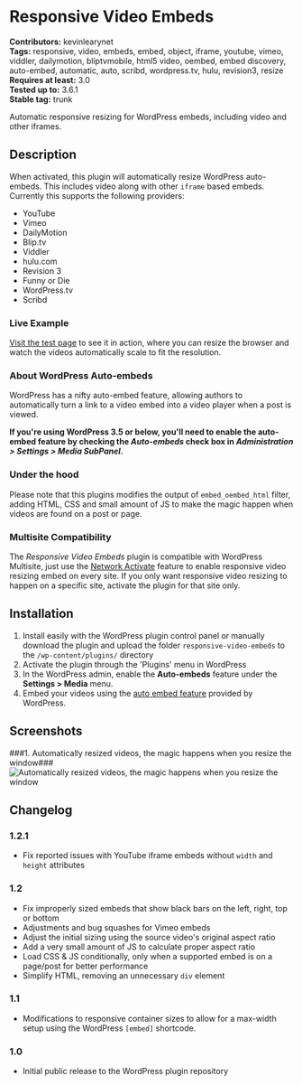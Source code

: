 # Responsive Video Embeds

**Contributors:** kevinlearynet  
**Tags:** responsive, video, embeds, embed, object, iframe, youtube, vimeo, viddler, dailymotion, bliptvmobile, html5 video, oembed, embed discovery, auto-embed, automatic, auto, scribd, wordpress.tv, hulu, revision3, resize  
**Requires at least:** 3.0  
**Tested up to:** 3.6.1  
**Stable tag:** trunk  

Automatic responsive resizing for WordPress embeds, including video and other iframes.

## Description

When activated, this plugin will automatically resize WordPress auto-embeds. This includes video along with other `iframe` based embeds. Currently this supports the following providers:

* YouTube
* Vimeo
* DailyMotion
* Blip.tv
* Viddler
* hulu.com
* Revision 3
* Funny or Die
* WordPress.tv
* Scribd

### Live Example

[Visit the test page](http://www.kevinleary.net/responsive-video-embeds-plugin-example/) to see it in action, where you can resize the browser and watch the videos automatically scale to fit the resolution.

### About WordPress Auto-embeds

WordPress has a nifty auto-embed feature, allowing authors to automatically turn a link to a video embed into a video player when a post is viewed. 

**If you're using WordPress 3.5 or below, you'll need to enable the auto-embed feature by checking the *Auto-embeds* check box in *Administration > Settings > Media SubPanel*.**

### Under the hood

Please note that this plugins modifies the output of `embed_oembed_html` filter, adding HTML, CSS and small amount of JS to make the magic happen when videos are found on a post or page.

### Multisite Compatibility

The *Responsive Video Embeds* plugin is compatible with WordPress Multisite, just use the [Network Activate](http://codex.wordpress.org/Create_A_Network#WordPress_Plugins) feature to enable responsive video resizing embed on every site. If you only want responsive video resizing to happen on a specific site, activate the plugin for that site only.

## Installation

1. Install easily with the WordPress plugin control panel or manually download the plugin and upload the folder `responsive-video-embeds` to the `/wp-content/plugins/` directory 
2. Activate the plugin through the 'Plugins' menu in WordPress
3. In the WordPress admin, enable the **Auto-embeds** feature under the **Settings > Media** menu.
4. Embed your videos using the [auto embed feature](http://codex.wordpress.org/Embeds) provided by WordPress.

## Screenshots

###1. Automatically resized videos, the magic happens when you resize the window###
![Automatically resized videos, the magic happens when you resize the window](http://s.wordpress.org/extend/plugins/responsive-video-embeds/screenshot-1.png)


## Changelog

### 1.2.1
* Fix reported issues with YouTube iframe embeds without `width` and `height` attributes

### 1.2
* Fix improperly sized embeds that show black bars on the left, right, top or bottom
* Adjustments and bug squashes for Vimeo embeds
* Adjust the initial sizing using the source video's original aspect ratio
* Add a very small amount of JS to calculate proper aspect ratio
* Load CSS & JS conditionally, only when a supported embed is on a page/post for better performance
* Simplify HTML, removing an unnecessary `div` element

### 1.1
* Modifications to responsive container sizes to allow for a max-width setup using the WordPress `[embed]` shortcode.

### 1.0
* Initial public release to the WordPress plugin repository